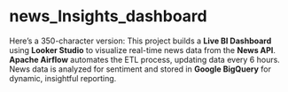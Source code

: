 # news_Insights_dashboard
Here’s a 350-character version:  This project builds a **Live BI Dashboard** using **Looker Studio** to visualize real-time news data from the **News API**. **Apache Airflow** automates the ETL process, updating data every 6 hours. News data is analyzed for sentiment and stored in **Google BigQuery** for dynamic, insightful reporting.
